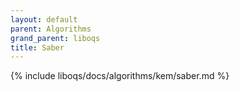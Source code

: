 ```yaml
---
layout: default
parent: Algorithms
grand_parent: liboqs
title: Saber
---
```


{% include liboqs/docs/algorithms/kem/saber.md %}

